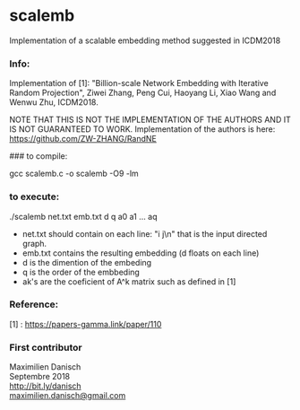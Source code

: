 # scalemb
Implementation of a scalable embedding method suggested in ICDM2018


### Info:
Implementation of [1]: "Billion-scale Network Embedding with Iterative Random Projection", Ziwei Zhang, Peng Cui, Haoyang Li, Xiao Wang and Wenwu Zhu, ICDM2018.

NOTE THAT THIS IS NOT THE IMPLEMENTATION OF THE AUTHORS AND IT IS NOT GUARANTEED TO WORK.
Implementation of the authors is here: https://github.com/ZW-ZHANG/RandNE

### to compile:

gcc scalemb.c -o scalemb -O9 -lm

### to execute:

./scalemb net.txt emb.txt d q a0 a1 ... aq
- net.txt should contain on each line: "i j\n" that is the input directed graph.
- emb.txt contains the resulting embedding (d floats on each line)
- d is the dimention of the embeding
- q is the order of the embbeding
- ak's are the coeficient of A^k matrix such as defined in [1]

### Reference:
[1] : https://papers-gamma.link/paper/110

### First contributor
Maximilien Danisch  
Septembre 2018  
http://bit.ly/danisch  
maximilien.danisch@gmail.com

